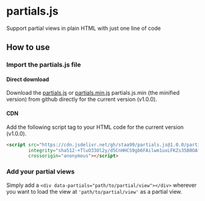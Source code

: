 # partials.js
Support partial views in plain HTML with just one line of code

## How to use
### Import the partials.js file
#### Direct download
Download the [partials.js](https://github.com/staa99/partials.js/releases/download/v1.0.0/partials.js) or [partials.min.js](https://github.com/staa99/partials.js/releases/download/v1.0.0/partials.min.js) partials.js.min (the minified version) from github directly for the current version (v1.0.0).

#### CDN
Add the following script tag to your HTML code for the current version (v1.0.0).

```html
<script src="https://cdn.jsdelivr.net/gh/staa99/partials.js@1.0.0/partials.min.js"
        integrity="sha512-+TluO33Ol2y/d5CnHHCS9gb6FAilwm1uxLFKZs35B0OAftAPMJpBUtxrIMwPfsRrN7A+pg0HR6R5fashqVuT+A=="
        crossorigin="anonymous"></script>
```

### Add your partial views
Simply add a `<div data-partials="path/to/partial/view"></div>` wherever you want to load the view at `'path/to/partial/view'` as a partial view.
